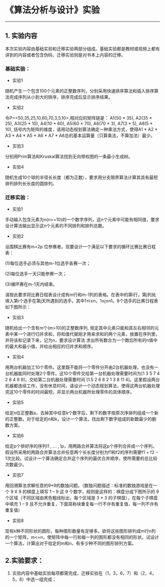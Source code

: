 # 《算法分析与设计》实验

---

## 1. 实验内容
本次实验内容由基础实验和迁移实验两部分组成。基础实验都是教材或视频上都有讲到的内容或者包含伪码，迁移实验则是对书本上内容的迁移。


### 基础实验：


* 实验1

随机产⽣⼀个包含100个元素的正整数序列，分别采⽤快速排序算法和插⼊排序算法完成序列从⼩到⼤的排序，排序完成后显示排序结果。


* 实验2

令P=<50,35,25,10,60,70,3,5,10>,相对应的矩阵链是： A1(50 * 35), A2(35 * 25), A3(25 * 10), A4(10 * 60), A5(60 * 70), A6(70 * 3), A7(3 * 5), A8(5 * 10), 括号内为矩阵的维度，请⽤动态规划算法确定⼀种乘法⽅式，使得A1 * A2 * A3 * A4 * A5 * A6 * A7 * A8总的基本运算量（只算乘法，不算加法）最少。


* 实验3 

分别⽤Prim算法和Kruskal算法找到⽆向带权图的⼀条最⼩⽣成树。


* 实验4

随机⽣成10个球的半径⻓长度（都为正数），要求⽤分⽀限界算法计算其具有最短排列排列⻓长度的圆排列。


### 迁移实验：


* 实验1

⼿动输⼊包含元素为n(n>=10)的⼀个数字序列，这n个元素中可能有相同值，要求设计算法输出显示这n个元素的不同排列和排列总数。


* 实验2

设围棋⽐赛有m=2p 位参赛者。现要设计⼀个满⾜以下要求的循环⽐赛⽐赛⽇程表：


(1)每位选⼿必须与其他m-1位选⼿各赛⼀次；


(2)每位选⼿⼀天只能参赛⼀次；


(3)循环赛在m-1天内结束。


请按此要求将⽐赛⽇程表设计成有m⾏和m-1列的表格。在表中的第i⾏，第j列处填⼊第i个选⼿在第j天所遇到的选⼿。其中1≤i≤n，1≤j≤n1。8个选⼿的⽐赛⽇程表如下图所示：

* 实验3

随机给出⼀个含有m个(m>10)的正整数序列, 规定其中元素只能和其左右相邻的元素中某⼀个进⾏归并求和，将和值代替刚才⽤来求和的两个元素，放置在序列⾥，并将该和记录下来，记为n，要求设计算法 求出所有数合为⼀个数后所有的n值中的最⼤和最⼩值，并给出相应的归并求和顺序。


* 实验4

⽤两台机器加⼯10个零件。这⾥既不能将⼀个零件分开由2台机器处理，也没有⼀台机器能同时处理2个零件。这10个零件交给第⼀台机器处理需要时间为[1 3 5 7 4 2 8 4 9 9]，交给第⼆台机器处理需要时间 [1.5 2 6 8 2 1 3 8 11 4]。这⾥假设两台机器都连续⼯作，没有休息时间，请设计⼀个动态规划算法，使得这两台机器处理完这10个零件的时间最短，并显示两台机器所处理零件的具体顺序。


* 实验5

给定n位正整数a，去掉其中任意k个数字后，剩下的数字按原次序排列组成⼀个新的正整数。对于给定的n和k，设计⼀个算法，找出剩下数字组成的新数最少的删数⽅案。


* 实验6

给定p个排好序的序列l1 , ... , lp，⽤两路合并算法将这p个序列合并成⼀个序列。假设所采⽤的两路合并算法合并任意两个⻓长度分别为f1和f2的序列需要f1 + f2 − 1次⽐较。试设计⼀个算法确定合并这个序列的最优合并顺序，使所需要的总⽐较次数最少。


* 实验7

⽤回溯算法求解任意的9*9的数独问题。（数独问题描述：标准的数独游戏是在⼀个 9 X 9 的棋盘上填写 1 – 9 这 9 个数字，规则是这样的：棋盘分成下图所示的 9 个区域（不同区域由⿊⾊粗线标出，每个区域是 3 * 3 的⼦棋盘），在每个⼦棋盘中填充 1 – 9 且不允许重复，下⾯简称块重复每⼀⾏不许有重复值，每⼀列不许有重复值）


* 实验8

现有k种不同形状的图形，每种图形数量有⾜够多。欲将这些图形排列成m⾏n列的⼀个矩阵，m<=n，使矩阵中每⼀⾏和每⼀列的图形都没有相同的形状。试设计⼀个算法，计算出对于给定的m和n，有多少种不同的图形排列⽅案。


## 2.实验要求：

1. 实验内容中基础实验每项都需完成，迁移实验在（1，3，6，7）和（2，4，5，8）中选⼀组完成；
